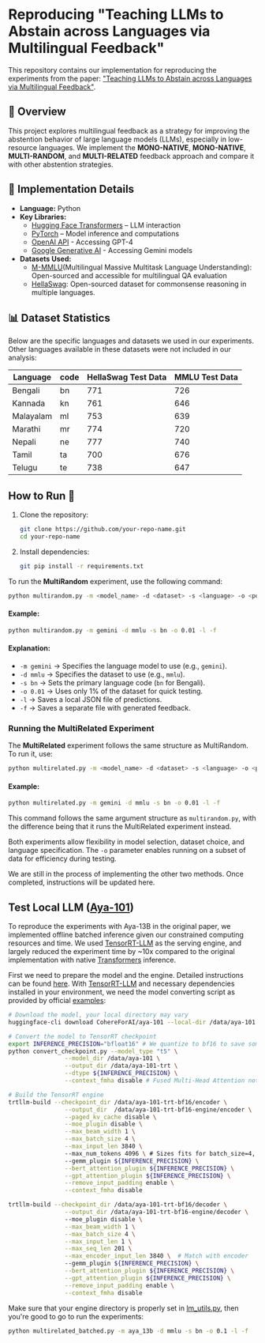 # Reproducing "Teaching LLMs to Abstain across Languages via Multilingual Feedback"

This repository contains our implementation for reproducing the experiments from the paper:
["Teaching LLMs to Abstain across Languages via Multilingual Feedback"](https://arxiv.org/abs/2406.15948).

## 📌 Overview
This project explores multilingual feedback as a strategy for improving the abstention behavior of large language models (LLMs), especially in low-resource languages. We implement the **MONO-NATIVE**, **MONO-NATIVE**, **MULTI-RANDOM**, and **MULTI-RELATED** feedback approach and compare it with other abstention strategies.

## 🔧 Implementation Details
- **Language:** Python
- **Key Libraries:**
  - [Hugging Face Transformers](https://huggingface.co/docs/transformers/index) – LLM interaction
  - [PyTorch](https://pytorch.org/) – Model inference and computations
  - [OpenAI API](https://platform.openai.com/docs/) - Accessing GPT-4
  - [Google Generative AI](https://ai.google.dev/) - Accessing Gemini models
- **Datasets Used:**
  - [M-MMLU](https://github.com/nlp-uoregon/mlmm-evaluation)(Multilingual Massive Multitask Language Understanding): Open-sourced and accessible for multilingual QA evaluation
  - [HellaSwag](https://github.com/nlp-uoregon/mlmm-evaluation): Open-sourced dataset for commonsense reasoning in multiple languages.
  <!-- - [Belebele](https://huggingface.co/datasets/belebele): Multilingual reading comprehension dataset -->
## 📊 Dataset Statistics
Below are the specific languages and datasets we used in our experiments. Other languages available in these datasets were not included in our analysis:

| Language |  code   | HellaSwag Test Data | MMLU Test Data |
|----------|---------|---------------------|----------------|
| Bengali  |   bn    |       771           |     726        |
| Kannada  |   kn    |       761           |     646        |
| Malayalam|   ml    |       753           |     639        |
| Marathi  |   mr    |       774           |     720        |
| Nepali   |   ne    |       777           |     740        |
| Tamil    |   ta    |       700           |     676        |
| Telugu   |   te    |       738           |     647        |

## How to Run 🚀 
1. Clone the repository:
   ```bash
   git clone https://github.com/your-repo-name.git
   cd your-repo-name
2. Install dependencies:
   ```bash
   git pip install -r requirements.txt
To run the **MultiRandom** experiment, use the following command:
```bash
python multirandom.py -m <model_name> -d <dataset> -s <language> -o <portion> -l -f
```
#### Example:
```bash
python multirandom.py -m gemini -d mmlu -s bn -o 0.01 -l -f
```
#### Explanation:
- `-m gemini` → Specifies the language model to use (e.g., `gemini`).
- `-d mmlu` → Specifies the dataset to use (e.g., `mmlu`).
- `-s bn` → Sets the primary language code (`bn` for Bengali).
- `-o 0.01` → Uses only 1% of the dataset for quick testing.
- `-l` → Saves a local JSON file of predictions.
- `-f` → Saves a separate file with generated feedback.

### Running the MultiRelated Experiment
The **MultiRelated** experiment follows the same structure as MultiRandom. To run it, use:
```bash
python multirelated.py -m <model_name> -d <dataset> -s <language> -o <portion> -l -f
```
#### Example:
```bash
python multirelated.py -m gemini -d mmlu -s bn -o 0.01 -l -f
```
This command follows the same argument structure as `multirandom.py`, with the difference being that it runs the MultiRelated experiment instead.

Both experiments allow flexibility in model selection, dataset choice, and language specification. The `-o` parameter enables running on a subset of data for efficiency during testing.

We are still in the process of implementing the other two methods. Once completed, instructions will be updated here.

## Test Local LLM ([Aya-101](https://huggingface.co/CohereForAI/aya-101))

To reproduce the experiments with Aya-13B in the original paper, we implemented offline batched inference given our constrained computing resources and time. We used [TensorRT-LLM](https://github.com/NVIDIA/TensorRT-LLM) as the serving engine, and largely reduced the experiment time by ~10x compared to the original implementation with native [Transformers](https://github.com/huggingface/transformers) inference.

First we need to prepare the model and the engine. Detailed instructions can be found [here](https://github.com/NVIDIA/TensorRT-LLM/blob/main/examples/enc_dec/README.md). With [TensorRT-LLM](https://github.com/NVIDIA/TensorRT-LLM) and necessary dependencies installed in your environment, we need the model converting script as provided by official [examples](https://github.com/NVIDIA/TensorRT-LLM/blob/main/examples/enc_dec/convert_checkpoint.py): 
```bash
# Download the model, your local directory may vary
huggingface-cli download CohereForAI/aya-101 --local-dir /data/aya-101

# Convert the model to TensorRT checkpoint
export INFERENCE_PRECISION="bfloat16" # We quantize to bf16 to save some memory
python convert_checkpoint.py --model_type "t5" \
                --model_dir /data/aya-101 \
                --output_dir /data/aya-101-trt \
                --dtype ${INFERENCE_PRECISION} \
                --context_fmha disable # Fused Multi-Head Attention not supported for T5

# Build the TensorRT engine
trtllm-build --checkpoint_dir /data/aya-101-trt-bf16/encoder \
                --output_dir  /data/aya-101-trt-bf16-engine/encoder \
                --paged_kv_cache disable \
                --moe_plugin disable \
                --max_beam_width 1 \
                --max_batch_size 4 \
                --max_input_len 3840 \ 
                --max_num_tokens 4096 \ # Sizes fits for batch_size=4, max_new_tokens=200, single H100 serving
                --gemm_plugin ${INFERENCE_PRECISION} \
                --bert_attention_plugin ${INFERENCE_PRECISION} \
                --gpt_attention_plugin ${INFERENCE_PRECISION} \
                --remove_input_padding enable \
                --context_fmha disable

trtllm-build --checkpoint_dir /data/aya-101-trt-bf16/decoder \
                --output_dir /data/aya-101-trt-bf16-engine/decoder \ 
                --moe_plugin disable \
                --max_beam_width 1 \
                --max_batch_size 4 \
                --max_input_len 1 \
                --max_seq_len 201 \
                --max_encoder_input_len 3840 \  # Match with encoder
                --gemm_plugin ${INFERENCE_PRECISION} \
                --bert_attention_plugin ${INFERENCE_PRECISION} \
                --gpt_attention_plugin ${INFERENCE_PRECISION} \
                --remove_input_padding enable \
                --context_fmha disable
```
Make sure that your engine directory is properly set in [lm_utils.py](https://github.com/Nancy030721/M-abstainQA/blob/ecff080e96876b7e0d68682e1dcdc9f2966f7dec/lm_utils.py#L31), then you're good to go to run the experiments:
```bash
python multirelated_batched.py -m aya_13b -d mmlu -s bn -o 0.1 -l -f
```
